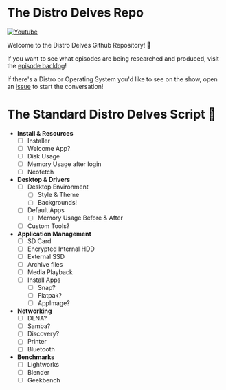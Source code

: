 # The Distro Delves Repo

[![Youtube](https://img.shields.io/badge/Egee-Youtube-e62117.svg)](https://www.youtube.com/c/Egeeirl)

Welcome to the Distro Delves Github Repository! 👋

If you want to see what episodes are being researched and produced, visit the [episode backlog](https://github.com/egee-irl/distro-delves/projects/1)!

If there's a Distro or Operating System you'd like to see on the show, open an [issue](https://github.com/egee-irl/distro-delves/issues) to start the conversation!

# The Standard Distro Delves Script 📜

- **Install & Resources**
  - [ ] Installer
  - [ ] Welcome App?
  - [ ] Disk Usage
  - [ ] Memory Usage after login
  - [ ] Neofetch
- **Desktop & Drivers**
  - [ ] Desktop Environment
    - [ ] Style & Theme
    - [ ] Backgrounds!
  - [ ] Default Apps
    - [ ] Memory Usage Before & After
  - [ ] Custom Tools?
- **Application Management**
  - [ ] SD Card
  - [ ] Encrypted Internal HDD
  - [ ] External SSD
  - [ ] Archive files
  - [ ] Media Playback
  - [ ] Install Apps
    - [ ] Snap?
    - [ ] Flatpak?
    - [ ] AppImage?
- **Networking**
  - [ ] DLNA?
  - [ ] Samba?
  - [ ] Discovery?
  - [ ] Printer
  - [ ] Bluetooth
- **Benchmarks**
  - [ ] Lightworks
  - [ ] Blender
  - [ ] Geekbench

